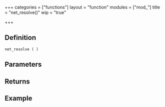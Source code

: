 +++
categories = ["functions"]
layout = "function"
modules = ["mod_"]
title = "net_resolve()"
wip = "true"

+++

## Definition

    net_resolve ( )

## Parameters

## Returns

## Example

```
```
